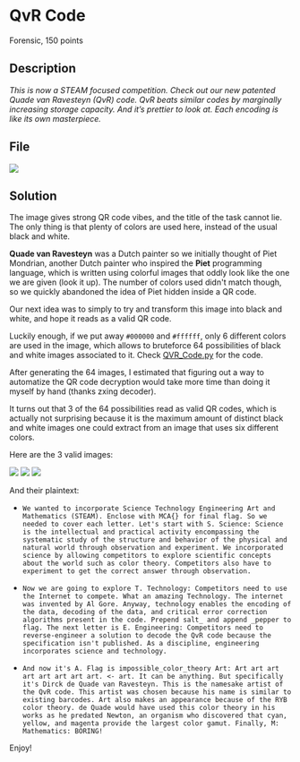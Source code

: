 # QvR Code

Forensic, 150 points

## Description

*This is now a STEAM focused competition. Check out our new patented Quade van Ravesteyn (QvR) code. QvR beats similar codes by marginally increasing storage capacity. And it’s prettier to look at. Each encoding is like its own masterpiece.*

## File 

![](https://i.imgur.com/4qtqOyZ.png)

## Solution

The image gives strong QR code vibes, and the title of the task cannot lie. The only thing is that plenty of colors are used here, instead of the usual black and white.

**Quade van Ravesteyn** was a Dutch painter so we initially thought of Piet Mondrian, another Dutch painter who inspired the **Piet** programming language, which is written using colorful images that oddly look like the one we are given (look it up). The number of colors used didn't match though, so we quickly abandoned the idea of Piet hidden inside a QR code.

Our next idea was to simply to try and transform this image into black and white, and hope it reads as a valid QR code.

Luckily enough, if we put away `#000000` and `#ffffff`, only 6 different colors are used in the image, which allows to bruteforce 64 possibilities of black and white images associated to it. Check [QVR_Code.py](QVR_Code.py) for the code.

After generating the 64 images, I estimated that figuring out a way to automatize the QR code decryption would take more time than doing it myself by hand (thanks zxing decoder).

It turns out that 3 of the 64 possibilities read as valid QR codes, which is actually not surprising because it is the maximum amount of distinct black and white images one could extract from an image that uses six different colors.

Here are the 3 valid images:




![](https://i.imgur.com/dEDmq07.png) ![](https://i.imgur.com/WTx6BCU.png) ![](https://i.imgur.com/FIZ6rJJ.png)



And their plaintext:

* `We wanted to incorporate Science Technology Engineering Art and Mathematics (STEAM). Enclose with MCA{} for final flag. So we needed to cover each letter. Let's start with S. Science: Science is the intellectual and practical activity encompassing the systematic study of the structure and behavior of the physical and natural world through observation and experiment. We incorporated science by allowing competitors to explore scientific concepts about the world such as color theory. Competitors also have to experiment to get the correct answer through observation.`


* `Now we are going to explore T. Technology: Competitors need to use the Internet to compete. What an amazing Technology. The internet was invented by Al Gore. Anyway, technology enables the encoding of the data, decoding of the data, and critical error correction algorithms present in the code. Prepend salt_ and append _pepper to flag. The next letter is E. Engineering: Competitors need to reverse-engineer a solution to decode the QvR code because the specification isn't published. As a discipline, engineering incorporates science and technology.`

* `And now it's A. Flag is impossible_color_theory Art: Art art art art art art art art. <- art. It can be anything. But specifically it's Dirck de Quade van Ravesteyn. This is the namesake artist of the QvR code. This artist was chosen because his name is similar to existing barcodes. Art also makes an appearance because of the RYB color theory. de Quade would have used this color theory in his works as he predated Newton, an organism who discovered that cyan, yellow, and magenta provide the largest color gamut. Finally, M: Mathematics: BORING!
`

Enjoy!
